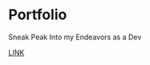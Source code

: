 # Portfolio
 Sneak Peak Into my Endeavors as a Dev
 
 [LINK](https://brycejjacks.github.io/portfolio/)

